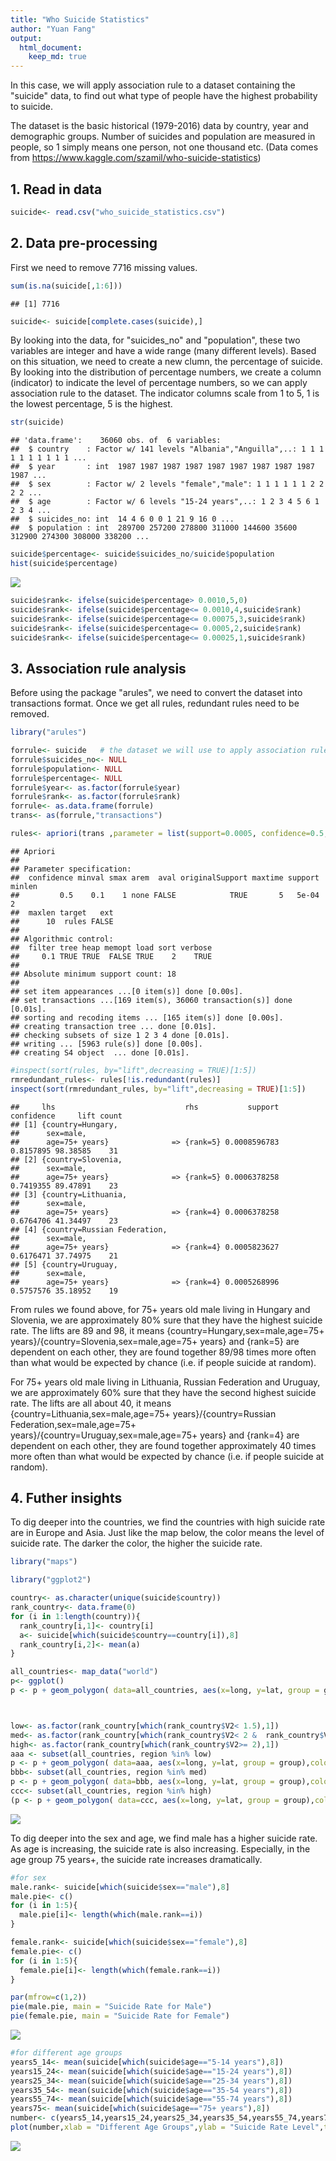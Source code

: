 ```yaml
---
title: "Who Suicide Statistics"
author: "Yuan Fang"
output:
  html_document:
    keep_md: true
---
```




In this case, we will apply association rule to a dataset containing the "suicide" data, to find out what type of people have the highest probability to suicide. 

The dataset is the basic historical (1979-2016) data by country, year and demographic groups. Number of suicides and population are measured in people, so 1 simply means one person, not one thousand etc. (Data comes from https://www.kaggle.com/szamil/who-suicide-statistics)

## 1. Read in data


```r
suicide<- read.csv("who_suicide_statistics.csv")
```

## 2. Data pre-processing

First we need to remove 7716 missing values. 


```r
sum(is.na(suicide[,1:6]))
```

```
## [1] 7716
```

```r
suicide<- suicide[complete.cases(suicide),]
```

By looking into the data, for "suicides_no" and "population", these two variables are integer and have a wide range (many different levels). Based on this situation, we need to create a new clumn, the percentage of suicide. By looking into the distribution of percentage numbers, we create a column (indicator) to indicate the level of percentage numbers, so we can apply association rule to the dataset. The indicator columns scale from 1 to 5, 1 is the lowest percentage, 5 is the highest.


```r
str(suicide)
```

```
## 'data.frame':	36060 obs. of  6 variables:
##  $ country    : Factor w/ 141 levels "Albania","Anguilla",..: 1 1 1 1 1 1 1 1 1 1 ...
##  $ year       : int  1987 1987 1987 1987 1987 1987 1987 1987 1987 1987 ...
##  $ sex        : Factor w/ 2 levels "female","male": 1 1 1 1 1 1 2 2 2 2 ...
##  $ age        : Factor w/ 6 levels "15-24 years",..: 1 2 3 4 5 6 1 2 3 4 ...
##  $ suicides_no: int  14 4 6 0 0 1 21 9 16 0 ...
##  $ population : int  289700 257200 278800 311000 144600 35600 312900 274300 308000 338200 ...
```

```r
suicide$percentage<- suicide$suicides_no/suicide$population
hist(suicide$percentage)
```

![](Who_suicide_statistics_case_2_files/figure-html/unnamed-chunk-3-1.png)<!-- -->

```r
suicide$rank<- ifelse(suicide$percentage> 0.0010,5,0)
suicide$rank<- ifelse(suicide$percentage<= 0.0010,4,suicide$rank)
suicide$rank<- ifelse(suicide$percentage<= 0.00075,3,suicide$rank)
suicide$rank<- ifelse(suicide$percentage<= 0.0005,2,suicide$rank)
suicide$rank<- ifelse(suicide$percentage<= 0.00025,1,suicide$rank)
```


## 3. Association rule analysis

Before using the package "arules", we need to convert the dataset into transactions format. Once we get all rules, redundant rules need to be removed.


```r
library("arules")
```



```r
forrule<- suicide   # the dataset we will use to apply association rule analysis
forrule$suicides_no<- NULL
forrule$population<- NULL
forrule$percentage<- NULL
forrule$year<- as.factor(forrule$year)
forrule$rank<- as.factor(forrule$rank)
forrule<- as.data.frame(forrule)
trans<- as(forrule,"transactions")

rules<- apriori(trans ,parameter = list(support=0.0005, confidence=0.5, minlen=2,target="rules"))
```

```
## Apriori
## 
## Parameter specification:
##  confidence minval smax arem  aval originalSupport maxtime support minlen
##         0.5    0.1    1 none FALSE            TRUE       5   5e-04      2
##  maxlen target   ext
##      10  rules FALSE
## 
## Algorithmic control:
##  filter tree heap memopt load sort verbose
##     0.1 TRUE TRUE  FALSE TRUE    2    TRUE
## 
## Absolute minimum support count: 18 
## 
## set item appearances ...[0 item(s)] done [0.00s].
## set transactions ...[169 item(s), 36060 transaction(s)] done [0.01s].
## sorting and recoding items ... [165 item(s)] done [0.00s].
## creating transaction tree ... done [0.01s].
## checking subsets of size 1 2 3 4 done [0.01s].
## writing ... [5963 rule(s)] done [0.00s].
## creating S4 object  ... done [0.01s].
```

```r
#inspect(sort(rules, by="lift",decreasing = TRUE)[1:5])
rmredundant_rules<- rules[!is.redundant(rules)]
inspect(sort(rmredundant_rules, by="lift",decreasing = TRUE)[1:5])
```

```
##     lhs                             rhs           support confidence     lift count
## [1] {country=Hungary,                                                              
##      sex=male,                                                                     
##      age=75+ years}              => {rank=5} 0.0008596783  0.8157895 98.38585    31
## [2] {country=Slovenia,                                                             
##      sex=male,                                                                     
##      age=75+ years}              => {rank=5} 0.0006378258  0.7419355 89.47891    23
## [3] {country=Lithuania,                                                            
##      sex=male,                                                                     
##      age=75+ years}              => {rank=4} 0.0006378258  0.6764706 41.34497    23
## [4] {country=Russian Federation,                                                   
##      sex=male,                                                                     
##      age=75+ years}              => {rank=4} 0.0005823627  0.6176471 37.74975    21
## [5] {country=Uruguay,                                                              
##      sex=male,                                                                     
##      age=75+ years}              => {rank=4} 0.0005268996  0.5757576 35.18952    19
```
From rules we found above, for 75+ years old male living in Hungary and Slovenia, we are approximately 80% sure that they have the highest suicide rate. The lifts are 89 and 98, it means {country=Hungary,sex=male,age=75+ years}/{country=Slovenia,sex=male,age=75+ years} and {rank=5} are dependent on each other, they are found together 89/98 times more often than what would be expected by chance (i.e. if people suicide at random).

For 75+ years old male living in Lithuania, Russian Federation and Uruguay, we are approximately 60% sure that they have the second highest suicide rate. The lifts are all about  40, it means {country=Lithuania,sex=male,age=75+ years}/{country=Russian Federation,sex=male,age=75+ years}/{country=Uruguay,sex=male,age=75+ years} and {rank=4} are dependent on each other, they are found together approximately 40 times more often than what would be expected by chance (i.e. if people suicide at random).


## 4. Futher insights

To dig deeper into the countries, we find the countries with high suicide rate are in Europe and Asia. Just like the map below, the color means the level of suicide rate. The darker the color, the higher the suicide rate.


```r
library("maps")
```


```r
library("ggplot2")
```



```r
country<- as.character(unique(suicide$country))
rank_country<- data.frame(0)
for (i in 1:length(country)){
  rank_country[i,1]<- country[i]
  a<- suicide[which(suicide$country==country[i]),8]
  rank_country[i,2]<- mean(a)
}

all_countries<- map_data("world")
p<- ggplot()
p <- p + geom_polygon( data=all_countries, aes(x=long, y=lat, group = group),colour="white", fill="white" )



low<- as.factor(rank_country[which(rank_country$V2< 1.5),1])
med<- as.factor(rank_country[which(rank_country$V2< 2 &  rank_country$V2>= 1.5),1])
high<- as.factor(rank_country[which(rank_country$V2>= 2),1])
aaa <- subset(all_countries, region %in% low)
p <- p + geom_polygon( data=aaa, aes(x=long, y=lat, group = group),colour="white", fill="orangered" )
bbb<- subset(all_countries, region %in% med)
p <- p + geom_polygon( data=bbb, aes(x=long, y=lat, group = group),colour="white", fill="red2" )
ccc<- subset(all_countries, region %in% high)
(p <- p + geom_polygon( data=ccc, aes(x=long, y=lat, group = group),colour="white", fill="red4" ))
```

![](Who_suicide_statistics_case_2_files/figure-html/unnamed-chunk-5-1.png)<!-- -->

To dig deeper into the sex and age, we find male has a higher suicide rate. As age is increasing, the suicide rate is also increasing. Especially, in the age group 75 years+, the suicide rate increases dramatically.



```r
#for sex
male.rank<- suicide[which(suicide$sex=="male"),8]
male.pie<- c()
for (i in 1:5){
  male.pie[i]<- length(which(male.rank==i))
}

female.rank<- suicide[which(suicide$sex=="female"),8]
female.pie<- c()
for (i in 1:5){
  female.pie[i]<- length(which(female.rank==i))
}

par(mfrow=c(1,2))
pie(male.pie, main = "Suicide Rate for Male")
pie(female.pie, main = "Suicide Rate for Female")
```

![](Who_suicide_statistics_case_2_files/figure-html/unnamed-chunk-6-1.png)<!-- -->

```r
#for different age groups
years5_14<- mean(suicide[which(suicide$age=="5-14 years"),8])
years15_24<- mean(suicide[which(suicide$age=="15-24 years"),8])
years25_34<- mean(suicide[which(suicide$age=="25-34 years"),8])
years35_54<- mean(suicide[which(suicide$age=="35-54 years"),8])
years55_74<- mean(suicide[which(suicide$age=="55-74 years"),8])
years75<- mean(suicide[which(suicide$age=="75+ years"),8])
number<- c(years5_14,years15_24,years25_34,years35_54,years55_74,years75)
plot(number,xlab = "Different Age Groups",ylab = "Suicide Rate Level",type = "b")
```

![](Who_suicide_statistics_case_2_files/figure-html/unnamed-chunk-6-2.png)<!-- -->
